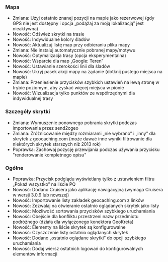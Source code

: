 ### Mapa
- Zmiana: Użyj ostatnio znanej pozycji na mapie jako rezerwowej (gdy GPS nie jest dostępny i opcja „podążaj za moją lokalizacją” jest nieaktywna)
- Nowość: Odśwież skrytki na trasie
- Nowość: Indywidualne kolory śladów
- Nowość: Aktualizuj listę map przy odbieraniu pliku mapy
- Zmiana: Nie instaluj automatycznie pobranej mapy/motywu
- Nowość: Optymalizacja trasy (opcja eksperymentalna)
- Nowość: Wsparcie dla map „Google: Teren”
- Nowość: Ustawianie szerokości linii dla śladów
- Nowość: Ukryj pasek akcji mapy na żądanie (dotknij pustego miejsca na mapie)
- Zmiana: Przeniesienie przycisków szybkich ustawień na lewą stronę w trybie poziomym, aby zyskać więcej miejsca w pionie
- Nowość: Wizualizacja tylko punktów ze współrzędnymi dla indywidualnej trasy

### Szczegóły skrytki
- Zmiana: Wymuszenie ponownego pobrania skrytki podczas importowania przez send2cgeo
- Zmiana: Zróżnicowanie między rozmiarami „nie wybrano” i „inny” dla skrytek z geocaching.com (może dawać inne wyniki filtrowanie dla niektórych skrytek starszych niż 2013 rok)
- Poprawka: Zachowaj pozycję przewijania podczas używania przycisku "renderowanie kompletnego opisu"

### Ogólne
- Poprawka: Przycisk podglądu wyświetlany tylko z ustawieniem filtru „Pokaż wszystko” na liście PQ
- Nowość: Dodano Cruisera jako aplikację nawigacyjną (wymaga Cruisera w wersji 3.0.9 lub nowszej)
- Nowość: Importowanie listy zakładek geocaching.com z linków
- Nowość: Zezwalaj na otwieranie ostatnio oglądanych skrytek jako listy
- Nowość: Możliwość sortowania przycisków szybkiego uruchamiania
- Nowość: Obejście dla konfliktu przestrzeni nazw przedmiotu podróżnego (działa dla wyłączonego konektora GeoKreta)
- Nowość: Elementy na liście skrytek są konfigurowalne
- Nowość: Czyszczenie listy ostatnio oglądanych skrytek
- Nowość: Dodano „ostatnio oglądane skrytki” do opcji szybkiego uruchamiania
- Nowość: Dodaj wiersz ostatnich logowań do konfigurowalnych elementów informacji
